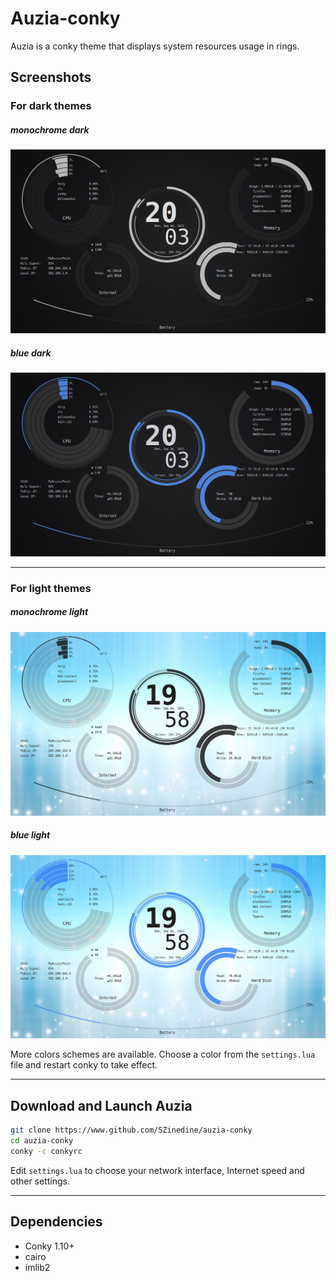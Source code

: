 # Auzia-conky

Auzia is a conky theme that displays system resources usage in rings.

## Screenshots

### For dark themes

##### monochrome dark

![monochrome dark](.github/monochrome_dark.jpg)

##### blue dark

![blue dark](.github/blue_dark.jpg)

***

### For light themes

##### monochrome light

![monochrome light](.github/monochrome_light.jpg)


##### blue light

![blue light](.github/blue_light.jpg)



More colors schemes are available. Choose a color from the `settings.lua` file and restart conky to take effect.

***

## Download and Launch Auzia

```sh
git clone https://www.github.com/SZinedine/auzia-conky
cd auzia-conky
conky -c conkyrc
```

Edit `settings.lua` to choose your network interface, Internet speed and other settings.

***

## Dependencies

- Conky 1.10+
- cairo
- imlib2

